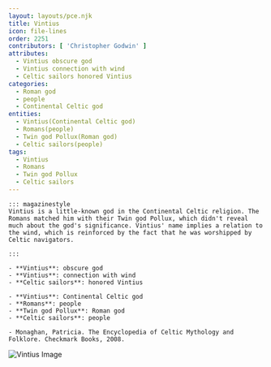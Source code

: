 ```yaml
---
layout: layouts/pce.njk
title: Vintius
icon: file-lines
order: 2251
contributors: [ 'Christopher Godwin' ]
attributes:
  - Vintius obscure god
  - Vintius connection with wind
  - Celtic sailors honored Vintius
categories:
  - Roman god
  - people
  - Continental Celtic god
entities:
  - Vintius(Continental Celtic god)
  - Romans(people)
  - Twin god Pollux(Roman god)
  - Celtic sailors(people)
tags:
  - Vintius
  - Romans
  - Twin god Pollux
  - Celtic sailors
---
```

``` tab [group1:Info]
::: magazinestyle
Vintius is a little-known god in the Continental Celtic religion. The Romans matched him with their Twin god Pollux, which didn't reveal much about the god's significance. Vintius' name implies a relation to the wind, which is reinforced by the fact that he was worshipped by Celtic navigators.

:::
```
``` tab [group1:Attributes]
- **Vintius**: obscure god
- **Vintius**: connection with wind
- **Celtic sailors**: honored Vintius
```
``` tab [group1:Entities]
- **Vintius**: Continental Celtic god
- **Romans**: people
- **Twin god Pollux**: Roman god
- **Celtic sailors**: people
```
``` tab [group1:Sources]
- Monaghan, Patricia. The Encyclopedia of Celtic Mythology and Folklore. Checkmark Books, 2008.
```
![Vintius Image]([None])
